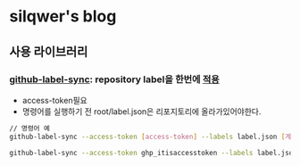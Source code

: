 # silqwer's blog

## 사용 라이브러리

### [github-label-sync](https://github.com/Financial-Times/github-label-sync): repository label을 한번에 [적용](https://velog.io/@rimo09/Github-github-label-%ED%95%9C%EB%B2%88%EC%97%90-%EC%A0%81%EC%9A%A9%ED%95%98%EA%B8%B0)

- access-token필요
- 명령어를 실행하기 전 root/label.json은 리포지토리에 올라가있어야한다.

```bash
// 명령어 예
github-label-sync --access-token [access-token] --labels label.json [계정]/[리포지토리]

github-label-sync --access-token ghp_itisaccesstoken --labels label.json silqwer/next-my-blog
```
